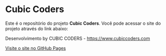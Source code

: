 # Cubic Coders

Este é o repositório do projeto **Cubic Coders**. Você pode acessar o site do projeto através do link abaixo:

Desenvolvimento by CUBIC CODERS - https://www.cubiccoders.com

[Visite o site no GitHub Pages](https://cubiccoders.com/CubicCoders/)
